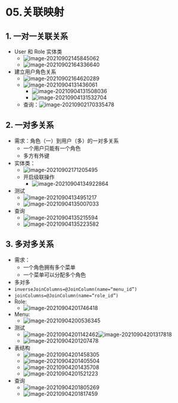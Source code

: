 # 05.关联映射

## 1. 一对一关联关系

- User 和 Role 实体类
  - ![image-20210902145845062](https://raw.githubusercontent.com/TWDH/Leetcode-From-Zero/pictures/img/image-20210902145845062.png)
  - ![image-20210902164336640](https://raw.githubusercontent.com/TWDH/Leetcode-From-Zero/pictures/img/image-20210902164336640.png)
- 建立用户角色关系
  - ![image-20210902164620289](https://raw.githubusercontent.com/TWDH/Leetcode-From-Zero/pictures/img/image-20210902164620289.png)
  - ![image-20210904131436061](https://raw.githubusercontent.com/TWDH/Leetcode-From-Zero/pictures/img/image-20210904131436061.png)
    - ![image-20210904131508036](https://raw.githubusercontent.com/TWDH/Leetcode-From-Zero/pictures/img/image-20210904131508036.png)
    - ![image-20210904131532704](https://raw.githubusercontent.com/TWDH/Leetcode-From-Zero/pictures/img/image-20210904131532704.png)
  - 查询：![image-20210902170335478](https://raw.githubusercontent.com/TWDH/Leetcode-From-Zero/pictures/img/image-20210902170335478.png)



## 2. 一对多关系

- 需求：角色（一）到用户（多）的一对多关系
  - 一个用户只能有一个角色 
  - 多方有外键
- 实体类：
  - ![image-20210902171205495](https://raw.githubusercontent.com/TWDH/Leetcode-From-Zero/pictures/img/image-20210902171205495.png)
  - 开启级联操作
    - ![image-20210904134922864](https://raw.githubusercontent.com/TWDH/Leetcode-From-Zero/pictures/img/image-20210904134922864.png)
- 测试
  - ![image-20210904134951217](https://raw.githubusercontent.com/TWDH/Leetcode-From-Zero/pictures/img/image-20210904134951217.png)
  - ![image-20210904135007033](https://raw.githubusercontent.com/TWDH/Leetcode-From-Zero/pictures/img/image-20210904135007033.png)
- 查询
  - ![image-20210904135215594](https://raw.githubusercontent.com/TWDH/Leetcode-From-Zero/pictures/img/image-20210904135215594.png)
  - ![image-20210904135223582](https://raw.githubusercontent.com/TWDH/Leetcode-From-Zero/pictures/img/image-20210904135223582.png)

## 3. 多对多关系

- 需求：
  - 一个角色拥有多个菜单
  - 一个菜单可以分配多个角色
-  多对多
  - `inverseJoinColumns=@JoinColumn(name=“menu_id”)`
  - `joinColumns=@JoinColumn(name=“role_id”)`
  - Role:
    - ![image-20210904201746418](https://raw.githubusercontent.com/TWDH/Leetcode-From-Zero/pictures/img/image-20210904201746418.png)
  - Menu:
    - ![image-20210904200536345](https://raw.githubusercontent.com/TWDH/Leetcode-From-Zero/pictures/img/image-20210904200536345.png)
  - 测试
    - ![image-20210904201142462](https://raw.githubusercontent.com/TWDH/Leetcode-From-Zero/pictures/img/image-20210904201142462.png)![image-20210904201317818](https://raw.githubusercontent.com/TWDH/Leetcode-From-Zero/pictures/img/image-20210904201317818.png)
    - ![image-20210904201207478](https://raw.githubusercontent.com/TWDH/Leetcode-From-Zero/pictures/img/image-20210904201207478.png)
  - 表结构
    - ![image-20210904201458305](https://raw.githubusercontent.com/TWDH/Leetcode-From-Zero/pictures/img/image-20210904201458305.png)
    - ![image-20210904201405504](https://raw.githubusercontent.com/TWDH/Leetcode-From-Zero/pictures/img/image-20210904201405504.png)
    - ![image-20210904201435708](https://raw.githubusercontent.com/TWDH/Leetcode-From-Zero/pictures/img/image-20210904201435708.png)
    - ![image-20210904201521223](https://raw.githubusercontent.com/TWDH/Leetcode-From-Zero/pictures/img/image-20210904201521223.png)
  - 查询
    - ![image-20210904201805269](https://raw.githubusercontent.com/TWDH/Leetcode-From-Zero/pictures/img/image-20210904201805269.png)
    - ![image-20210904201817459](https://raw.githubusercontent.com/TWDH/Leetcode-From-Zero/pictures/img/image-20210904201817459.png)































